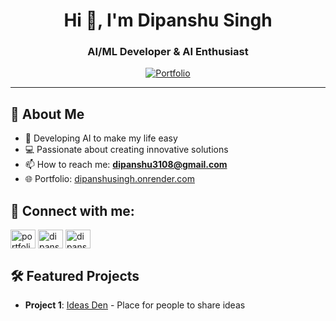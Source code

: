 <!---
Dipanshu3108/Dipanshu3108 is a ✨ special ✨ repository because its `README.md` (this file) appears on your GitHub profile.
You can click the Preview link to take a look at your changes.
--->

<h1 align="center">Hi 👋, I'm Dipanshu Singh</h1>
<h3 align="center">AI/ML Developer & AI Enthusiast</h3>

<p align="center">
  <a href="https://dipanshusingh.onrender.com/" target="_blank">
    <img src="https://img.shields.io/badge/Portfolio-Visit%20My%20Website-blue?style=for-the-badge&logo=google-chrome&logoColor=white" alt="Portfolio"/>
  </a>
</p>

---

## 🚀 About Me

- 🌱 Developing AI to make my life easy
- 💻 Passionate about creating innovative solutions
- 📫 How to reach me: **dipanshu3108@gmail.com**
- 🌐 Portfolio: [dipanshusingh.onrender.com](https://dipanshusingh.onrender.com/)

## 🔗 Connect with me:

<p align="left">
<a href="https://dipanshusingh.onrender.com/" target="blank"><img align="center" src="https://raw.githubusercontent.com/rahuldkjain/github-profile-readme-generator/master/src/images/icons/Social/rss.svg" alt="portfolio" height="30" width="40" /></a>
<a href="https://linkedin.com/in/dipanshu-singh" target="blank"><img align="center" src="https://raw.githubusercontent.com/rahuldkjain/github-profile-readme-generator/master/src/images/icons/Social/linked-in-alt.svg" alt="dipanshu-singh" height="30" width="40" /></a>
<a href="https://www.leetcode.com/dipanshu3108" target="blank"><img align="center" src="https://raw.githubusercontent.com/rahuldkjain/github-profile-readme-generator/master/src/images/icons/Social/leet-code.svg" alt="dipanshu3108" height="30" width="40" /></a>
</p>

## 🛠️ Featured Projects

<!-- Add your project links here -->
- **Project 1**: [Ideas Den](https://ideasden.com/) - Place for people to share ideas
<!-- - **Project 2**: [Project Name](your-project-link-here) - Brief description -->

